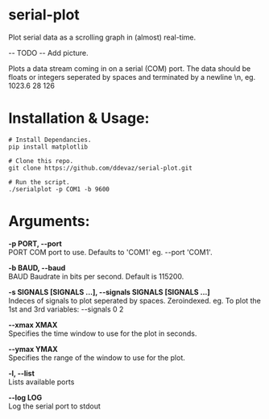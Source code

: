 serial-plot
===========

Plot serial data as a scrolling graph in (almost) real-time.

-- TODO -- 
Add picture.

Plots a data stream coming in on a serial (COM) port. The data should
be floats or integers seperated by spaces and terminated by a newline \n, 
eg. 1023.6 28 126

Installation & Usage:
====================


```
# Install Dependancies. 
pip install matplotlib

# Clone this repo.
git clone https://github.com/ddevaz/serial-plot.git

# Run the script.
./serialplot -p COM1 -b 9600
```


Arguments:
===========
  
  **-p PORT, --port**            
  PORT  COM port to use. Defaults to 'COM1' eg. --port 'COM1'.
  
  
  **-b BAUD, --baud**            
  BAUD  Baudrate in bits per second. Default is 115200.
  
  
  **-s SIGNALS [SIGNALS ...], --signals SIGNALS [SIGNALS ...]**           
  Indeces of signals to plot seperated by spaces. Zeroindexed. 
  eg. To plot the 1st and 3rd variables: --signals 0 2
 
  **--xmax XMAX**           
  Specifies the time window to use for the plot in seconds.
  
                        
  **--ymax YMAX**           
  Specifies the range of the window to use for the plot.
  
  
  **-l, --list**            
  Lists available ports
  
  
  **--log LOG**            
  Log the serial port to stdout
  
